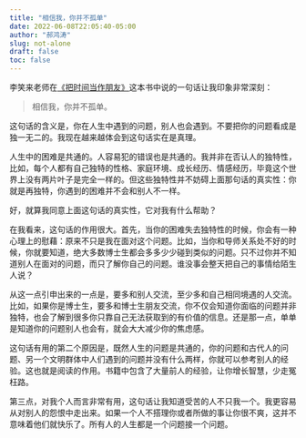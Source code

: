 ```yaml
---
title: "相信我，你并不孤单"
date: 2022-06-08T22:05:40-05:00
author: "郝鸿涛"
slug: not-alone
draft: false
toc: false
---
```

李笑来老师在[《把时间当作朋友》](/cn/2021/10/21/time-as-a-friend/)这本书中说的一句话让我印象非常深刻：

>相信我，你并不孤单。

这句话的含义是，你在人生中遇到的问题，别人也会遇到。不要把你的问题看成是独一无二的。我现在越来越体会到这句话实在是真理。

人生中的困难是共通的。人容易犯的错误也是共通的。我并非在否认人的独特性，比如，每个人都有自己独特的性格、家庭环境、成长经历、情感经历，毕竟这个世界上没有两片叶子是完全一样的。但这些独特性并不妨碍上面那句话的真实性：你就是再独特，你遇到的困难并不会和别人不一样。

好，就算我同意上面这句话的真实性，它对我有什么帮助？

在我看来，这句话的作用很大。首先，当你的困难失去独特性的时候，你会有一种心理上的慰藉：原来不只是我在面对这个问题。比如，当你和导师关系处不好的时候，你就要知道，绝大多数博士生都会多多少少碰到类似的问题。只不过你并不知道别人在面对的问题，而只了解你自己的问题。谁没事会整天把自己的事情给陌生人说？

从这一点引申出来的一点是，要多和别人交流，至少多和自己相同境遇的人交流。比如，如果你是博士生，要多和博士生朋友交流，你不仅会知道你面临的问题并非独特，也会了解到很多你只靠自己无法获取到的有价值的信息。还是那一点，单单是知道你的问题别人也会有，就会大大减少你的焦虑感。

这句话有用的第二个原因是，既然人生的问题是共通的，你的问题和古代人的问题、另一个文明群体中人们遇到的问题并没有什么两样，你就可以参考别人的经验。这也就是阅读的作用。书籍中包含了大量前人的经验，让你增长智慧，少走冤枉路。

第三点，对我个人而言非常有用，这句话让我知道受苦的人不只我一个。我更容易从对别人的怨恨中走出来。如果一个人不搭理你或者所做的事让你很不爽，这并不意味着他们就快乐了。所有人的人生都是一个问题接一个问题。
